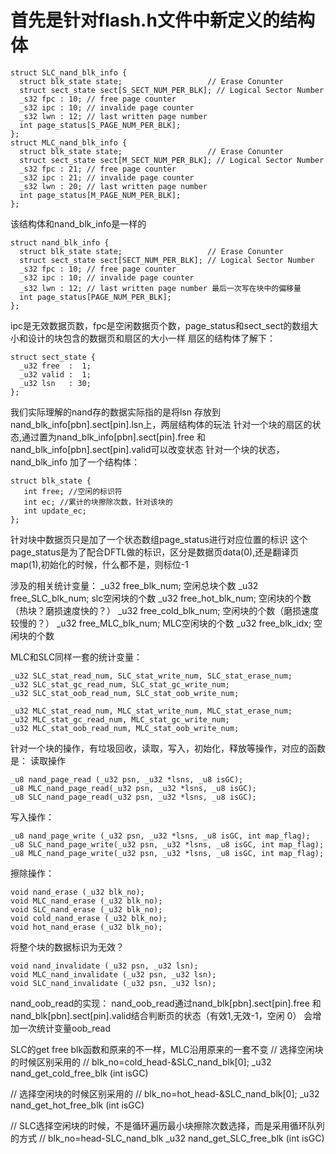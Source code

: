 # 首先是针对flash.h文件中新定义的结构体
```
struct SLC_nand_blk_info {
  struct blk_state state;                   // Erase Conunter
  struct sect_state sect[S_SECT_NUM_PER_BLK]; // Logical Sector Number
  _s32 fpc : 10; // free page counter
  _s32 ipc : 10; // invalide page counter
  _s32 lwn : 12; // last written page number
  int page_status[S_PAGE_NUM_PER_BLK];
};
struct MLC_nand_blk_info {
  struct blk_state state;                   // Erase Conunter
  struct sect_state sect[M_SECT_NUM_PER_BLK]; // Logical Sector Number
  _s32 fpc : 21; // free page counter
  _s32 ipc : 21; // invalide page counter
  _s32 lwn : 20; // last written page number
  int page_status[M_PAGE_NUM_PER_BLK];
};
```

该结构体和nand_blk_info是一样的
```
struct nand_blk_info {
  struct blk_state state;                   // Erase Conunter
  struct sect_state sect[SECT_NUM_PER_BLK]; // Logical Sector Number
  _s32 fpc : 10; // free page counter
  _s32 ipc : 10; // invalide page counter
  _s32 lwn : 12; // last written page number 最后一次写在块中的偏移量
  int page_status[PAGE_NUM_PER_BLK];
};
```
ipc是无效数据页数，fpc是空闲数据页个数，page_status和sect_sect的数组大小和设计的块包含的数据页和扇区的大小一样
扇区的结构体了解下：
```
struct sect_state {
  _u32 free  :  1;
  _u32 valid :  1;
  _u32 lsn   : 30;
};
```
我们实际理解的nand存的数据实际指的是将lsn 存放到 nand_blk_info[pbn].sect[pin].lsn上，两层结构体的玩法
针对一个块的扇区的状态,通过置为nand_blk_info[pbn].sect[pin].free 和nand_blk_info[pbn].sect[pin].valid可以改变状态
针对一个块的状态，nand_blk_info 加了一个结构体：
```
struct blk_state {
   int free; //空闲的标识符
   int ec; //累计的块擦除次数，针对该块的
   int update_ec;
};
```
针对块中数据页只是加了一个状态数组page_status进行对应位置的标识
这个page_status是为了配合DFTL做的标识，区分是数据页data(0),还是翻译页map(1),初始化的时候，什么都不是，则标位-1





涉及的相关统计变量：
_u32 free_blk_num;     空闲总块个数
_u32 free_SLC_blk_num;  slc空闲块的个数
_u32 free_hot_blk_num;   空闲块的个数（热块？磨损速度快的？）
_u32 free_cold_blk_num;  空闲块的个数（磨损速度较慢的？）
_u32 free_MLC_blk_num; MLC空闲块的个数
_u32 free_blk_idx;   空闲块的个数

MLC和SLC同样一套的统计变量：
```
_u32 SLC_stat_read_num, SLC_stat_write_num, SLC_stat_erase_num;
_u32 SLC_stat_gc_read_num, SLC_stat_gc_write_num;
_u32 SLC_stat_oob_read_num, SLC_stat_oob_write_num;

_u32 MLC_stat_read_num, MLC_stat_write_num, MLC_stat_erase_num;
_u32 MLC_stat_gc_read_num, MLC_stat_gc_write_num;
_u32 MLC_stat_oob_read_num, MLC_stat_oob_write_num;
```
针对一个块的操作，有垃圾回收，读取，写入，初始化，释放等操作，对应的函数是：
读取操作
```
_u8 nand_page_read (_u32 psn, _u32 *lsns, _u8 isGC);
_u8 MLC_nand_page_read(_u32 psn, _u32 *lsns, _u8 isGC);
_u8 SLC_nand_page_read(_u32 psn, _u32 *lsns, _u8 isGC);
```
写入操作：
```
_u8 nand_page_write (_u32 psn, _u32 *lsns, _u8 isGC, int map_flag);
_u8 SLC_nand_page_write(_u32 psn, _u32 *lsns, _u8 isGC, int map_flag);
_u8 MLC_nand_page_write(_u32 psn, _u32 *lsns, _u8 isGC, int map_flag);
```
擦除操作：
```
void nand_erase (_u32 blk_no);
void MLC_nand_erase (_u32 blk_no);
void SLC_nand_erase (_u32 blk_no);
void cold_nand_erase (_u32 blk_no);
void hot_nand_erase (_u32 blk_no);
```
将整个块的数据标识为无效？
```
void nand_invalidate (_u32 psn, _u32 lsn);
void MLC_nand_invalidate (_u32 psn, _u32 lsn);
void SLC_nand_invalidate (_u32 psn, _u32 lsn);
```

nand_oob_read的实现：
nand_oob_read通过nand_blk[pbn].sect[pin].free 和nand_blk[pbn].sect[pin].valid结合判断页的状态（有效1,无效-1，空闲 0）
会增加一次统计变量oob_read

<!-- 关于flash文件修改的地方总结 -->
SLC的get free blk函数和原来的不一样，MLC沿用原来的一套不变
// 选择空闲块的时候区别采用的
// blk_no=cold_head-&SLC_nand_blk[0];
_u32 nand_get_cold_free_blk (int isGC) 


// 选择空闲块的时候区别采用的
// blk_no=hot_head-&SLC_nand_blk[0];
_u32 nand_get_hot_free_blk (int isGC) 

// SLC选择空闲块的时候，不是循环遍历最小块擦除次数选择，而是采用循环队列的方式
// blk_no=head-SLC_nand_blk
_u32 nand_get_SLC_free_blk (int isGC) 
